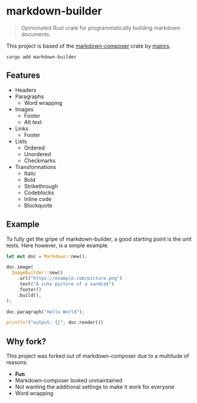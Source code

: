 # markdown-builder

> Opinionated Rust crate for programmatically building markdown documents.

This project is based of the [markdown-composer](https://github.com/mainrs/markdown-composer-rs) crate by [mainrs](https://github.com/mainrs).

```shell
cargo add markdown-builder
```

## Features

- Headers
- Paragraphs
  - Word wrapping
- Images
  - Footer
  - Alt text
- Links
  - Footer
- Lists
  - Ordered
  - Unordered
  - Checkmarks
- Transformations
  - Italic
  - Bold
  - Strikethrough
  - Codeblocks
  - Inline code
  - Blockquote

## Example

To fully get the gripe of markdown-builder, a good starting point is the unit tests.
Here however, is a simple example.

```rust
let mut doc = Markdown::new();

doc.image(
  ImageBuilder::new()
    .url("https://example.com/picture.png")
    .text("A cute picture of a sandcat")
    .footer()
    .build(),
);

doc.paragraph("Hello World");

println!("output: {}", doc.render())
```

## Why fork?

This project was forked out of markdown-composer due to a multitude of reasons:

- **Fun**
- Markdown-composer looked unmaintained
- Not wanting the additional settings to make it work for everyone
- Word wrapping
